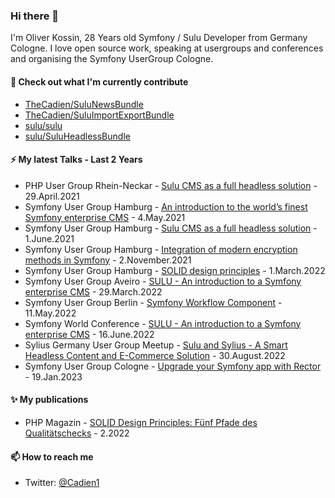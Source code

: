 ### Hi there 👋

I'm Oliver Kossin, 28 Years old Symfony / Sulu Developer from Germany Cologne. 
I love open source work, speaking at usergroups and conferences and organising the Symfony UserGroup Cologne.

#### 👷 Check out what I'm currently contribute
- [TheCadien/SuluNewsBundle](https://github.com/TheCadien/SuluNewsBundle)
- [TheCadien/SuluImportExportBundle](https://github.com/TheCadien/SuluImportExportBundle)
- [sulu/sulu](https://github.com/sulu/sulu)
- [sulu/SuluHeadlessBundle](https://github.com/sulu/SuluHeadlessBundle)

#### ⚡ My latest Talks - Last 2 Years
- PHP User Group Rhein-Neckar - [Sulu CMS as a full headless solution](https://www.meetup.com/de-DE/phpug-rhein-neckar/events/275304491/) - 29.April.2021
- Symfony User Group Hamburg - [An introduction to the world’s finest Symfony enterprise CMS](https://www.meetup.com/de-DE/sfughh/events/xqdjjrycchbgb/) - 4.May.2021
- Symfony User Group Hamburg - [Sulu CMS as a full headless solution](https://www.meetup.com/de-DE/sfughh/events/xqdjjryccjbcb/) - 1.June.2021
- Symfony User Group Hamburg - [Integration of modern encryption methods in Symfony](https://www.meetup.com/de-DE/sfughh/events/xqdjjryccpbdb/) - 2.November.2021
- Symfony User Group Hamburg - [SOLID design principles](https://www.meetup.com/de-DE/sfughh/events/hdvhqsydcfbcb/) - 1.March.2022
- Symfony User Group Aveiro - [SULU - An introduction to a Symfony enterprise CMS](https://www.meetup.com/de-DE/sfugaveiro/events/284155643/) - 29.March.2022
- Symfony User Group Berlin - [Symfony Workflow Component](https://www.meetup.com/de-DE/sfugberlin/events/285591723/) - 11.May.2022
- Symfony World Conference - [SULU - An introduction to a Symfony enterprise CMS](https://live.symfony.com/2022-world-summer/) - 16.June.2022
- Sylius Germany User Group Meetup - [Sulu and Sylius - A Smart Headless Content and E-Commerce Solution](http://meetup.com/sylius-germany/events/287691577/) - 30.August.2022
- Symfony User Group Cologne - [Upgrade your Symfony app with Rector](https://www.meetup.com/de-DE/sfugcgn/events/290308810/) - 19.Jan.2023

#### ✨ My publications
- PHP Magazin - [SOLID Design Principles: Fünf Pfade des Qualitätschecks](https://entwickler.de/magazine-ebooks/php-magazin/php-magazin-php-magazin-22022) - 2.2022

#### 📫 How to reach me

- Twitter: [@Cadien1](https://twitter.com/Cadien1)
